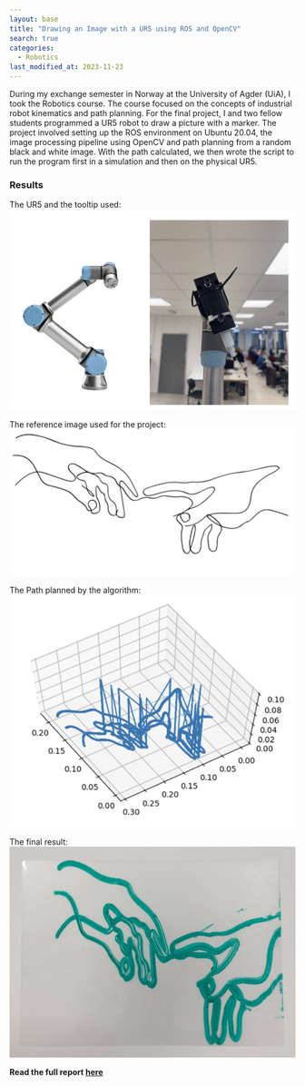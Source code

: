 ```yaml
---
layout: base
title: "Drawing an Image with a UR5 using ROS and OpenCV"
search: true
categories: 
  - Robotics
last_modified_at: 2023-11-23
---
```


During my exchange semester in Norway at the University of Agder (UiA), I took the Robotics course. The course focused on the concepts of industrial robot kinematics and path planning. For the final project, I and two fellow students programmed a UR5 robot to draw a picture with a marker. The project involved setting up the ROS environment on Ubuntu 20.04, the image processing pipeline using OpenCV and path planning from a random black and white image. With the path calculated, we then wrote the script to run the program first in a simulation and then on the physical UR5. 

### Results

The UR5 and the tooltip used:
![Robot](/assets/image/roboticsUIA/UR5andTooltip.png)

The reference image used for the project:
![Reference Image](/assets/image/roboticsUIA/ReferenceImage.png)

The Path planned by the algorithm:
![Path](/assets/image/roboticsUIA/Path.png)

The final result:
![Path](/assets/image/roboticsUIA/FinalResult.png)

**Read the full report [here](/assets/pdf/Report_Robotics_UiA.pdf)**
